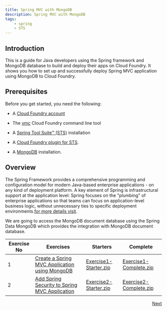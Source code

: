 ```yaml
---
title: Spring MVC with MongoDB
description: Spring MVC with MongoDB
tags:
    - spring
    - STS
---
```

## Introduction
This is a guide for Java developers using the Spring framework and MongoDB database to build and deploy their apps on Cloud Foundry. It shows you how to set up and successfully deploy Spring MVC application using MongoDB to Cloud Foundry.

## Prerequisites
Before you get started, you need the following:

+  A [Cloud Foundry account](http://cloudfoundry.com/signup)

+  The [vmc](/tools/vmc/installing-vmc.html) Cloud Foundry command line tool

+  A [Spring Tool Suite™ (STS)](http://www.springsource.org/spring-tool-suite-download) installation

+  A [Cloud Foundry plugin for STS](/tools/STS/configuring-STS.html).

+  A [MongoDB](http://www.mongodb.org/downloads) installation.


## Overview
The Spring Framework provides a comprehensive programming and configuration model for modern Java-based enterprise applications - on any kind of deployment platform. A key element of Spring is infrastructural support at the application level: Spring focuses on the "plumbing" of enterprise applications so that teams can focus on application-level business logic, without unnecessary ties to specific deployment environments.[for more details visit](http://www.springsource.org/spring-framework).

We are going to access the MongoDB document database using the Spring Data MongoDB which provides the integration with MongoDB document database.

<table class="spring-tutorial-index-table">
    <thead>
            <tr>
                <th>Exercise No</th>
                <th>Exercises</th>
                <th>Starters</th>
                <th>Complete</th>
            </tr>
    </thead>
    <tbody>
            <tr>
                <td>1</td>
                <td><a href='/frameworks/java/spring/tutorials/springmvc-mongodb/spring-expensereport-app-tutorial-using-mongodb.html'>Create a Spring MVC Application using MongoDB</a></td>
                <td><a href='/code/tutorials/springmvc-mongodb/Exercise1-Starter.zip'>Exercise1-Starter.zip</a></td>
                <td><a href='/code/tutorials/springmvc-mongodb/Exercise1-Complete.zip'>Exercise1-Complete.zip</a></td>
            </tr>
            <tr>
                <td>2</td>
                <td><a href='/frameworks/java/spring/tutorials/springmvc-mongodb/expensereport-app-with-spring-security.html'>Add Spring Security to Spring MVC Application</a></td>
                <td><a href='/code/tutorials/springmvc-mongodb/Exercise2-Starter.zip'>Exercise2-Starter.zip</a></td>
                <td><a href='/code/tutorials/springmvc-mongodb/Exercise2-Complete.zip'>Exercise2-Complete.zip</a></td>
            </tr>
    </tbody>
</table>

<span style="float:right"><a class="button-plain" style="height: 15px; width: 30px" href="/frameworks/java/spring/tutorials/springmvc-mongodb/spring-expensereport-app-tutorial-using-mongodb.html">Next</a></span>
